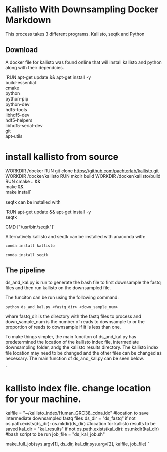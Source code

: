 
# Kallisto With Downsampling Docker Markdown

This process takes 3 different programs. Kallisto, seqtk and Python


## Download

A docker file for kallisto was found online that will install kallisto and 
python along with their dependcies.

`RUN apt-get update  && apt-get install -y \
		build-essential \
		cmake \
		python \
		python-pip \
		python-dev \
		hdf5-tools \
		libhdf5-dev \
		hdf5-helpers \
		libhdf5-serial-dev \
		git \
		apt-utils

# install kallisto from source

WORKDIR /docker
RUN git clone https://github.com/pachterlab/kallisto.git 
WORKDIR /docker/kallisto
RUN mkdir build
WORKDIR /docker/kallisto/build 
RUN cmake .. && \
	make && \
	make install`
	
	
	
seqtk can be installed with	


`RUN apt-get update && apt-get install -y \
  seqtk

CMD ["/usr/bin/seqtk"]`
	
Alternatively kallisto and seqtk can be installed with anaconda with:

`conda install kallisto`

`conda install seqtk`

## The pipeline

ds_and_kal.py is run to generate the bash file to first downsample the fastq
files and then run kallisto on the downsampled file.

The funciton can be run using the following command:

`python ds_and_kal.py <fastq_dir> <down_sample_num>`

whare fastq_dir is the directory with the fastq files to process and
down_sample_num is the number of reads to downsample to or the proportion of
reads to downsample if it is less than one.

To make things simpler, the main funciton of ds_and_kal.py has predetermined the
location of the kallisto index file, intermediate downsampling folder, andg
the kallisto results directory. The kallisto index file location may need to be
changed and the other files can be changed as necessary. The main function of 
ds_and_kal.py can be seen below.

`
# kallisto index file. change location for your machine.
kalfile = "~/kallisto_index/Human_GRC38_cdna.idx"
#location to save intermediate downsampled fastq files
ds_dir = "ds_fastq"
if not os.path.exists(ds_dir):
    os.mkdir(ds_dir)
#location for kallisto results to be saved
kal_dir = "kal_results"
if not os.path.exists(kal_dir):
    os.mkdir(kal_dir)
#bash script to be run
job_file = "ds_kal_job.sh"

make_full_job(sys.argv[1], ds_dir, kal_dir,sys.argv[2], kalfile, job_file)
`


